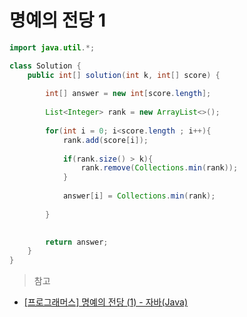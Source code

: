 # 명예의 전당 1

```Java
import java.util.*;

class Solution {
    public int[] solution(int k, int[] score) {
        
        int[] answer = new int[score.length];
        
        List<Integer> rank = new ArrayList<>();
        
        for(int i = 0; i<score.length ; i++){
            rank.add(score[i]);
            
            if(rank.size() > k){
                rank.remove(Collections.min(rank));
            }
            
            answer[i] = Collections.min(rank);
            
        }
        

        return answer;
    }
}
```

>참고
- [[프로그래머스] 명예의 전당 (1) - 자바(Java)](https://ittrue.tistory.com/461#google_vignette)